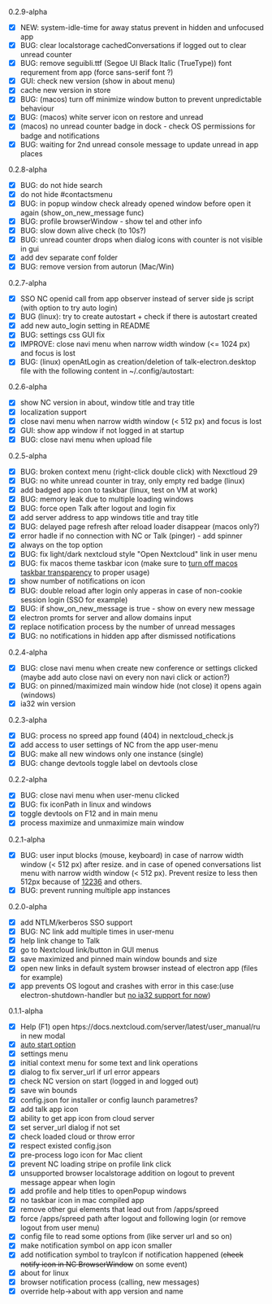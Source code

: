 0.2.9-alpha

- [x] NEW: system-idle-time for away status prevent in hidden and unfocused app
- [x] BUG: clear localstorage cachedConversations if logged out to clear unread counter
- [x] BUG: remove seguibli.ttf (Segoe UI Black Italic (TrueType)) font requrement from app (force sans-serif font ?)
- [x] GUI: check new version (show in about menu)
- [x] cache new version in store
- [x] BUG: (macos) turn off minimize window button to prevent unpredictable behaviour
- [x] BUG: (macos) white server icon on restore and unread
- [x] (macos) no unread counter badge in dock - check OS permissions for badge and notifications
- [x] BUG: waiting for 2nd unread console message to update unread in app places

0.2.8-alpha

- [x] BUG: do not hide search
- [x] do not hide #contactsmenu
- [x] BUG: in popup window check already opened window before open it again (show_on_new_message func)
- [x] BUG: profile browserWindow - show tel and other info
- [x] BUG: slow down alive check (to 10s?)
- [x] BUG: unread counter drops when dialog icons with counter is not visible in gui
- [x] add dev separate conf folder
- [x] BUG: remove version from autorun (Mac/Win)

0.2.7-alpha

- [x] SSO NC openid call from app observer instead of server side js script (with option to try auto login)
- [x] BUG (linux): try to create autostart + check if there is autostart created
- [x] add new auto_login setting in README
- [x] BUG: settings css GUI fix
- [x] IMPROVE: close navi menu when narrow width window (<= 1024 px) and focus is lost
- [x] BUG: (linux) openAtLogin as creation/deletion of talk-electron.desktop file with the following content in ~/.config/autostart:

0.2.6-alpha

- [x] show NC version in about, window title and tray title
- [x] localization support 
- [x] close navi menu when narrow width window (< 512 px) and focus is lost
- [x] GUI: show app window if not logged in at startup    
- [x] BUG: close navi menu when upload file

0.2.5-alpha

- [x] BUG: broken context menu (right-click double click) with Nexctloud 29
- [x] BUG: no white unread counter in tray, only empty red badge (linux)
- [x] add badged app icon to taskbar (linux, test on VM at work)
- [x] BUG: memory leak due to multiple loading windows
- [x] BUG: force open Talk after logout and login fix
- [x] add server address to app windows title and tray title
- [x] BUG: delayed page refresh after reload loader disappear (macos only?)
- [x] error hadle if no connection with NC or Talk (pinger) - add spinner
- [x] always on the top option
- [x] BUG: fix light/dark nextcloud style "Open Nextcloud" link in user menu
- [x] BUG: fix macos theme taskbar icon (make sure to [turn off macos taskbar transparency](https://discussions.apple.com/thread/254896301?answerId=259117195022#259117195022) to proper usage)
- [x] show number of notifications on icon
- [x] BUG: double reload after login only apperas in case of non-cookie session login (SSO for example)
- [x] BUG: if show_on_new_message is true - show on every new message
- [x] electron promts for server and allow domains input
- [x] replace notification process by the number of unread messages
- [x] BUG: no notifications in hidden app after dismissed notifications

0.2.4-alpha

- [x] BUG: close navi menu when create new conference or settings clicked (maybe add auto close navi on every non navi click or action?)
- [x] BUG: on pinned/maximized main window hide (not close) it opens again (windows)
- [x] ia32 win version

0.2.3-alpha

- [x] BUG: process no spreed app found (404) in nextcloud_check.js
- [x] add access to user settings of NC from the app user-menu
- [x] BUG: make all new windows only one instance (single)
- [x] BUG: change devtools toggle label on devtools close

0.2.2-alpha

- [x] BUG: close navi menu when user-menu clicked
- [x] BUG: fix iconPath in linux and windows
- [x] toggle devtools on F12 and in main menu
- [x] process maximize and unmaximize main window

0.2.1-alpha

- [x] BUG: user input blocks (mouse, keyboard) in case of narrow width window (< 512 px) after resize. 
and in case of opened conversations list menu with narrow width window (< 512 px). Prevent resize to less then 512px because of [12236](https://github.com/nextcloud/spreed/issues/12236) and others.
- [x] BUG: prevent running multiple app instances

0.2.0-alpha

- [x] add NTLM/kerberos SSO support
- [x] BUG: NC link add multiple times in user-menu
- [x] help link change to Talk
- [x] go to Nextcloud link/button in GUI menus
- [x] save maximized and pinned main window bounds and size
- [x] open new links in default system browser instead of electron app (files for example)
- [x] app prevents OS logout and crashes with error in this case:(use electron-shutdown-handler but [no ia32 support for now](https://github.com/paymoapp/electron-shutdown-handler/issues/8))

0.1.1-alpha

- [x] Help (F1) open htps://docs.nextcloud.com/server/latest/user_manual/ru in new modal
- [x] [auto start option](https://www.electronjs.org/docs/latest/api/app#appsetloginitemsettingssettings-macos-windows)
- [x] settings menu
- [x] initial context menu for some text and link operations
- [x] dialog to fix server_url if url error appears
- [x] check NC version on start (logged in and logged out)
- [x] save win bounds
- [x] config.json for installer or config launch parametres?
- [x] add talk app icon
- [x] ability to get app icon from cloud server
- [x] set server_url dialog if not set
- [x] check loaded cloud or throw error
- [x] respect existed config.json
- [x] pre-process logo icon for Mac client
- [x] prevent NC loading stripe on profile link click
- [x] unsupported browser localstorage addition on logout to prevent message appear when login
- [x] add profile and help titles to openPopup windows
- [x] no taskbar icon in mac compiled app
- [x] remove other gui elements that lead out from /apps/spreed
- [x] force /apps/spreed path after logout and following login (or remove logout from user menu)
- [x] config file to read some options from (like server url and so on)
- [x] make notification symbol on app icon smaller
- [x] add notification symbol to trayIcon if notification happened (~~check notify icon in NC BrowserWindow~~ on some event)
- [x] about for linux
- [x] browser notification process (calling, new messages)
- [x] override help->about with app version and name
